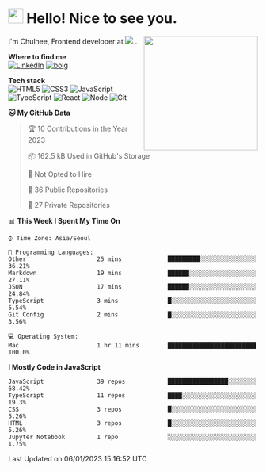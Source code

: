 <h1><img src="https://emojis.slackmojis.com/emojis/images/1531849430/4246/blob-sunglasses.gif?1531849430" width="30"/> Hello! Nice to see you.</h1>
<img align='right' src="https://media.giphy.com/media/M9gbBd9nbDrOTu1Mqx/giphy.gif" width="230">
<p> 
  I'm Chulhee, Frontend developer at 
  <picture>
    <source srcset="https://user-images.githubusercontent.com/39752259/171427454-e07abb6f-2fac-4df5-ae35-354ca7b98a07.png" media="(prefers-color-scheme: dark)">
    <img src="https://user-images.githubusercontent.com/39752259/171427563-c39f16d4-579e-40a6-a908-0bdc2675a160.png">
  </picture>. 
</p>

**Where to find me**  
[![LinkedIn](https://img.shields.io/badge/-LinkedIn-blue?style=flat-square&logo=linkedin)](https://www.linkedin.com/in/chulhee-jang)
[![bolg](https://img.shields.io/badge/-BLOG-lightgrey?style=flat-square)](https://jcon.tistory.com)

**Tech stack**  
![HTML5](https://img.shields.io/badge/-HTML5-F05032?style=flat-square&logo=html5&logoColor=ffffff)
![CSS3](https://img.shields.io/badge/-CSS3-007ACC?style=flat-square&logo=css3)
![JavaScript](https://img.shields.io/badge/-JavaScript-%23F7DF1C?style=flat-square&logo=javascript&logoColor=000000&labelColor=%23F7DF1C&color=%23FFCE5A)
![TypeScript](https://img.shields.io/badge/-TypeScript-007ACC?style=flat-square&logo=typescript&logoColor=white)
![React](https://img.shields.io/badge/-React-222222?style=flat-square&logo=react)
![Node](https://img.shields.io/badge/-Nodejs-43853d?style=flat-square&logo=Node.js&logoColor=white)
![Git](https://img.shields.io/badge/-Git-F05032?style=flat-square&logo=git&logoColor=ffffff)

<!--START_SECTION:waka-->
**🐱 My GitHub Data** 

> 🏆 10 Contributions in the Year 2023
 > 
> 📦 162.5 kB Used in GitHub's Storage 
 > 
> 🚫 Not Opted to Hire
 > 
> 📜 36 Public Repositories 
 > 
> 🔑 27 Private Repositories  
 > 
📊 **This Week I Spent My Time On** 

```text
⌚︎ Time Zone: Asia/Seoul

💬 Programming Languages: 
Other                    25 mins             █████████░░░░░░░░░░░░░░░░   36.21% 
Markdown                 19 mins             ██████░░░░░░░░░░░░░░░░░░░   27.11% 
JSON                     17 mins             ██████░░░░░░░░░░░░░░░░░░░   24.84% 
TypeScript               3 mins              █░░░░░░░░░░░░░░░░░░░░░░░░   5.54% 
Git Config               2 mins              █░░░░░░░░░░░░░░░░░░░░░░░░   3.56%

💻 Operating System: 
Mac                      1 hr 11 mins        █████████████████████████   100.0%

```

**I Mostly Code in JavaScript** 

```text
JavaScript               39 repos            █████████████████░░░░░░░░   68.42% 
TypeScript               11 repos            ████░░░░░░░░░░░░░░░░░░░░░   19.3% 
CSS                      3 repos             █░░░░░░░░░░░░░░░░░░░░░░░░   5.26% 
HTML                     3 repos             █░░░░░░░░░░░░░░░░░░░░░░░░   5.26% 
Jupyter Notebook         1 repo              ░░░░░░░░░░░░░░░░░░░░░░░░░   1.75%

```



 Last Updated on 06/01/2023 15:16:52 UTC
<!--END_SECTION:waka-->
